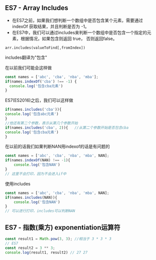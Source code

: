 ## ES7 - Array Includes

- 在ES7之前，如果我们想判断一个数组中是否包含某个元素，需要通过 indexOf 获取结果，并且判断是否为 -1。
- 在ES7中，我们可以通过includes来判断一个数组中是否包含一个指定的元素，根据情况，如果包含则返回 true， 否则返回false。

```
arr.includes(valueToFind[,fromIndex])
```

includes翻译为"包含"

在以前我们可能会这样做

```javascript
const names = ['abc', 'cba', 'nba', 'mba'];
if(names.indexOf('cba') !== -1) {
  console.log('包含cba元素')
}
```

ES7(ES2016)之后，我们可以这样做

```javascript
if(names.includes('cba')){
console.log('包含abc元素')
}
//他还有第二个参数，表示从第几个参数开始
if(names.includes('cba', 2)){	//从第二个参数开始是否包含cba
console.log('包含cba元素')
}
```

在以前的话我们如果判断NAN用indexof的话是有问题的

```javascript
const names = ['abc', 'cba', 'nba', 'mba', NAN];
if(names.indexOf(NAN) !== -1){
	console.log('包含NAN')
}
// 这里不会打印，因为不会进入if中
```

使用includes

```javascript
const names = ['abc', 'cba', 'nba', 'mba', NAN];
if(names.includes(NAN)){
	console.log('包含NAN')
}
// 可以进行打印，includes可以判断NAN
```



## ES7  - 指数(乘方) exponentiation运算符

```javascript
const result1 = Math.pow(3, 3);	//相当于 3 * 3 * 3
// ES7
const result2 = 3 ** 3;
console.log(result1, result2) // 27 27
```



